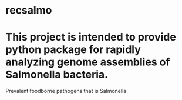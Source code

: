 # recsalmo
# This project is intended to provide python package for rapidly analyzing genome assemblies of Salmonella bacteria. 

Prevalent foodborne pathogens that is Salmonella 
